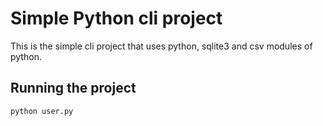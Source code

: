 # Simple Python cli project

This is the simple cli project that uses python, sqlite3 and csv modules of python.

## Running the project

```shell
python user.py
```
